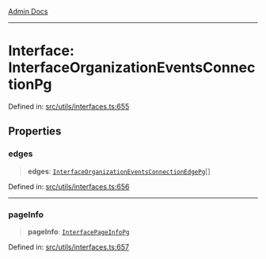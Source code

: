 [Admin Docs](/)

***

# Interface: InterfaceOrganizationEventsConnectionPg

Defined in: [src/utils/interfaces.ts:655](https://github.com/PalisadoesFoundation/talawa-admin/blob/main/src/utils/interfaces.ts#L655)

## Properties

### edges

> **edges**: [`InterfaceOrganizationEventsConnectionEdgePg`](InterfaceOrganizationEventsConnectionEdgePg.md)[]

Defined in: [src/utils/interfaces.ts:656](https://github.com/PalisadoesFoundation/talawa-admin/blob/main/src/utils/interfaces.ts#L656)

***

### pageInfo

> **pageInfo**: [`InterfacePageInfoPg`](InterfacePageInfoPg.md)

Defined in: [src/utils/interfaces.ts:657](https://github.com/PalisadoesFoundation/talawa-admin/blob/main/src/utils/interfaces.ts#L657)
